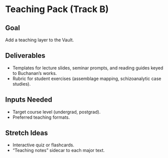 # Teaching Pack (Track B)

## Goal
Add a teaching layer to the Vault.

## Deliverables
- Templates for lecture slides, seminar prompts, and reading guides keyed to Buchanan’s works.
- Rubric for student exercises (assemblage mapping, schizoanalytic case studies).

## Inputs Needed
- Target course level (undergrad, postgrad).
- Preferred teaching formats.

## Stretch Ideas
- Interactive quiz or flashcards.
- “Teaching notes” sidecar to each major text.
